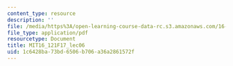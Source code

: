 ```yaml
---
content_type: resource
description: ''
file: /media/https%3A/open-learning-course-data-rc.s3.amazonaws.com/16-121-analytical-subsonic-aerodynamics-fall-2017/1c6428ba73bd6506b706a36a2861572f_MIT16_121F17_lec06.pdf
file_type: application/pdf
resourcetype: Document
title: MIT16_121F17_lec06
uid: 1c6428ba-73bd-6506-b706-a36a2861572f
---
```

